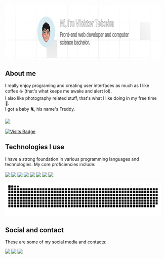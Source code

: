 <div align="left">
<img height="180em" width="auto" src="bg.png" />
<div align="left">
<div>
    
  ## About me
  I really enjoy programing and creating user interfaces as much as I like coffee ☕️ (that's what keeps me awake and alert lol).<br>
  I also like photography related stuff, that's what I like doing in my free time 📸.<br>
  I got a baby 🐈, his name's Freddy.<br><br>
  <img src="https://komarev.com/ghpvc/?username=v1ckt&color=0665bb&style=for-the-badge" />

  [![Visits Badge](https://badges.pufler.dev/visits/v1ckt/v1ckt.github.io)](https:v1ckt.github.io)
</div>
  
  ## Technologies I use
  I have a strong foundation in various programming languages and technologies. My core proficiencies include:<br><br>
  <img src="https://img.shields.io/badge/Next.js-000000?style=for-the-badge&logo=next.js&logoColor=white" />
  <img src="https://img.shields.io/badge/React-20232A?style=for-the-badge&logo=react&logoColor=61DAFB" />
  <img src="https://img.shields.io/badge/TypeScript-007ACC?style=for-the-badge&logo=typescript&logoColor=white" />
  <img src="https://img.shields.io/badge/JavaScript-F7DF1E?style=for-the-badge&logo=javascript&logoColor=black" />
  <img src="https://img.shields.io/badge/sass-f06292.svg?style=for-the-badge&logo=sass&logoColor=white" />
  <img src="https://img.shields.io/badge/tailwind%20css-00acc1.svg?style=for-the-badge&logo=tailwindcss&logoColor=white" />
  <img src="https://img.shields.io/badge/css3-%231572B6.svg?style=for-the-badge&logo=css3&logoColor=white" />
  <img src="https://img.shields.io/badge/html5-%23E34F26.svg?style=for-the-badge&logo=html5&logoColor=white" />
  
  <img src="https://raw.githubusercontent.com/v1ckt/v1ckt/output/github-contribution-grid-snake-dark.svg" />
  
<div>
  
  ## Social and contact
  These are some of my social media and contacts:<br>
<div>
  <a href="https://www.instagram.com/vickt_tx/"><img src="https://img.shields.io/badge/instagram-e1306c.svg?style=for-the-badge&logo=instagram&logoColor=white"/></a>
  <a href="https://www.linkedin.com/in/txvkt/"><img src="https://img.shields.io/badge/linkedin-0e76a8.svg?style=for-the-badge&logo=linkedin&logoColor=white"/></a>
  <a href="mailto:txvicktor@gmail.com"> <img src="https://img.shields.io/badge/txvicktor@gmail.com-red?style=for-the-badge&logo=Gmail&logoColor=white"/></a>
</div>
  
</div>
  
</div><br>

</div>
